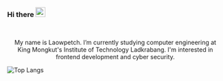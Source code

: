 ### Hi there <a><img src="https://media.giphy.com/media/hvRJCLFzcasrR4ia7z/giphy.gif" width="23px"></a>
<br />
<p align="center">My name is Laowpetch. I’m currently studying computer engineering at King Mongkut's Institute of Technology Ladkrabang. I'm interested in frontend development and cyber security.<p>

![Top Langs](https://github-readme-stats.vercel.app/api/top-langs/?username=Laowpetch&theme=tokyonight&layout=compact)
